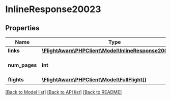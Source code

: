 # InlineResponse20023

## Properties
Name | Type | Description | Notes
------------ | ------------- | ------------- | -------------
**links** | [**\FlightAware\PHPClient\Model\InlineResponse20032Links**](InlineResponse20032Links.md) |  | 
**num_pages** | **int** | Number of pages returned | 
**flights** | [**\FlightAware\PHPClient\Model\FullFlight[]**](FullFlight.md) |  | 

[[Back to Model list]](../../README.md#documentation-for-models) [[Back to API list]](../../README.md#documentation-for-api-endpoints) [[Back to README]](../../README.md)

